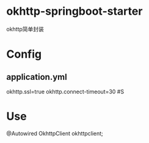 # okhttp-springboot-starter
okhttp简单封装
# Config 
## application.yml
okhttp.ssl=true
okhttp.connect-timeout=30 #S
# Use
@Autowired 
OkhttpClient okhttpclient;
